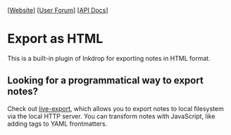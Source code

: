 \[[Website](https://www.inkdrop.app/)\] \[[User Forum](https://forum.inkdrop.app/)\] \[[API Docs](https://docs.inkdrop.app/)\]

# Export as HTML

This is a built-in plugin of Inkdrop for exporting notes in HTML format.

## Looking for a programmatical way to export notes?

Check out [live-export](https://github.com/inkdropapp/inkdrop-live-export), which allows you to export notes to local filesystem via the local HTTP server.
You can transform notes with JavaScript, like adding tags to YAML frontmatters.
